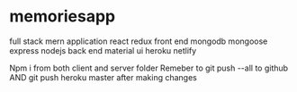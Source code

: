 # memoriesapp
full stack mern application react  redux  front end  mongodb mongoose express nodejs back end material ui heroku netlify

Npm i from both client and server folder
Remeber to git push --all to github AND git push heroku master after making changes
